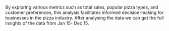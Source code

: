 By exploring various metrics such as total sales, popular pizza types, and customer preferences, this analysis facilitates informed decision-making for businesses in the pizza industry.
After analysing the data we can get the full insights of the data from Jan 15- Dec 15.
